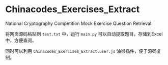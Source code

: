 # Chinacodes_Exercises_Extract
National Cryptography Competition Mock Exercise Question Retrieval

将网页源码粘贴到 `test.txt` 中，运行 `main.py` 可以自动提取题目，存储到Excel中，方便查阅。

同时可以利用 `Chinacodes_Exercises_Extract.user.js` 油猴插件，便于源码复制。
